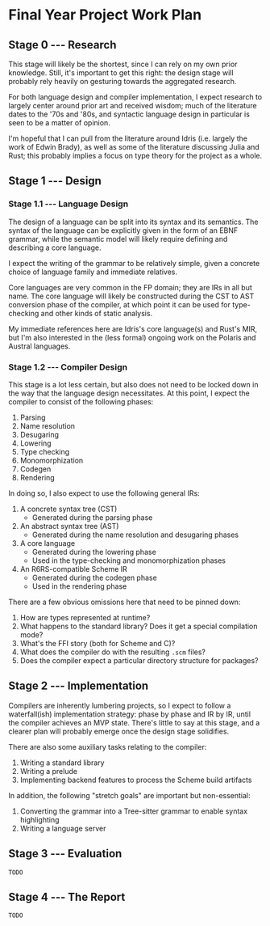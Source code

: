 # Final Year Project Work Plan

## Stage 0 --- Research
This stage will likely be the shortest, since I can rely on my own prior knowledge. Still, it's important to get this right: the design stage will probably rely heavily on gesturing towards the aggregated research.

For both language design and compiler implementation, I expect research to largely center around prior art and received wisdom; much of the literature dates to the '70s and '80s, and syntactic language design in particular is seen to be a matter of opinion.

I'm hopeful that I can pull from the literature around Idris (i.e. largely the work of Edwin Brady), as well as some of the literature discussing Julia and Rust; this probably implies a focus on type theory for the project as a whole.

## Stage 1 --- Design

### Stage 1.1 --- Language Design
The design of a language can be split into its syntax and its semantics. The syntax of the language can be explicitly given in the form of an EBNF grammar, while the semantic model will likely require defining and describing a core language.

I expect the writing of the grammar to be relatively simple, given a concrete choice of language family and immediate relatives.

Core languages are very common in the FP domain; they are IRs in all but name. The core language will likely be constructed during the CST to AST conversion phase of the compiler, at which point it can be used for type-checking and other kinds of static analysis.

My immediate references here are Idris's core language(s) and Rust's MIR, but I'm also interested in the (less formal) ongoing work on the Polaris and Austral languages.

### Stage 1.2 --- Compiler Design

This stage is a lot less certain, but also does not need to be locked down in the way that the language design necessitates. At this point, I expect the compiler to consist of the following phases:

1. Parsing
1. Name resolution
1. Desugaring
1. Lowering
1. Type checking
1. Monomorphization
1. Codegen
1. Rendering

In doing so, I also expect to use the following general IRs:

1. A concrete syntax tree (CST)
    - Generated during the parsing phase
1. An abstract syntax tree (AST)
    - Generated during the name resolution and desugaring phases
1. A core language
    - Generated during the lowering phase
    - Used in the type-checking and monomorphization phases
1. An R6RS-compatible Scheme IR
    - Generated during the codegen phase
    - Used in the rendering phase

There are a few obvious omissions here that need to be pinned down:

1. How are types represented at runtime?
1. What happens to the standard library? Does it get a special compilation mode?
1. What's the FFI story (both for Scheme and C)?
1. What does the compiler do with the resulting `.scm` files?
1. Does the compiler expect a particular directory structure for packages?

## Stage 2 --- Implementation

Compilers are inherently lumbering projects, so I expect to follow a waterfall(ish) implementation strategy: phase by phase and IR by IR, until the compiler achieves an MVP state. There's little to say at this stage, and a clearer plan will probably emerge once the design stage solidifies.

There are also some auxiliary tasks relating to the compiler:

1. Writing a standard library
1. Writing a prelude
1. Implementing backend features to process the Scheme build artifacts

In addition, the following "stretch goals" are important but non-essential:

1. Converting the grammar into a Tree-sitter grammar to enable syntax highlighting
1. Writing a language server

## Stage 3 --- Evaluation
`TODO`

## Stage 4 --- The Report
`TODO`
